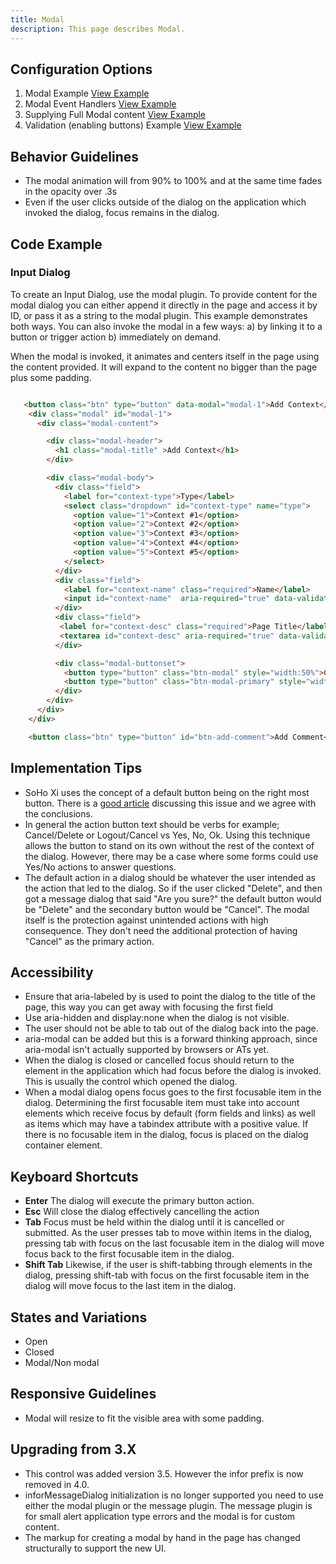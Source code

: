 ```yaml
---
title: Modal  
description: This page describes Modal.
---
```


## Configuration Options

1. Modal Example [View Example]( ../components/modal/example-index)
2. Modal Event Handlers [View Example]( ../components/modal/example-events)
3. Supplying Full Modal content [View Example]( ../components/modal/example-full-content)
4. Validation (enabling buttons) Example [View Example]( ../components/modal/example-validation)

## Behavior Guidelines

-   The modal animation will from 90% to 100% and at the same time fades in the opacity over .3s
-   Even if the user clicks outside of the dialog on the application which invoked the dialog, focus remains in the dialog.

## Code Example

### Input Dialog

To create an Input Dialog, use the modal plugin. To provide content for the modal dialog you can either append it directly in the page and access it by ID, or pass it as a string to the modal plugin. This example demonstrates both ways. You can also invoke the modal in a few ways: a) by linking it to a button or trigger action b) immediately on demand.

When the modal is invoked, it animates and centers itself in the page using the content provided. It will expand to the content no bigger than the page plus some padding.

```html

   <button class="btn" type="button" data-modal="modal-1">Add Context</button>
    <div class="modal" id="modal-1">
      <div class="modal-content">

        <div class="modal-header">
          <h1 class="modal-title" >Add Context</h1>
        </div>

        <div class="modal-body">
          <div class="field">
            <label for="context-type">Type</label>
            <select class="dropdown" id="context-type" name="type">
              <option value="1">Context #1</option>
              <option value="2">Context #2</option>
              <option value="3">Context #3</option>
              <option value="4">Context #4</option>
              <option value="5">Context #5</option>
            </select>
          </div>
          <div class="field">
            <label for="context-name" class="required">Name</label>
            <input id="context-name"  aria-required="true" data-validate="required" name="context-name" type="text">
          </div>
          <div class="field">
           <label for="context-desc" class="required">Page Title</label>
           <textarea id="context-desc" aria-required="true" data-validate="required" name="context-desc"></textarea>
          </div>

          <div class="modal-buttonset">
            <button type="button" class="btn-modal" style="width:50%">Cancel</button>
            <button type="button" class="btn-modal-primary" style="width:50%">Submit</button>
          </div>
        </div>
      </div>
    </div>

    <button class="btn" type="button" id="btn-add-comment">Add Comment</button>

```

## Implementation Tips

-   SoHo Xi uses the concept of a default button being on the right most button. There is a [good article](http://uxmovement.com/buttons/why-ok-buttons-in-di...%20) discussing this issue and we agree with the conclusions.
-   In general the action button text should be verbs for example; Cancel/Delete or Logout/Cancel vs Yes, No, Ok. Using this technique allows the button to stand on its own without the rest of the context of the dialog. However, there may be a case where some forms could use Yes/No actions to answer questions.
-   The default action in a dialog should be whatever the user intended as the action that led to the dialog. So if the user clicked "Delete", and then got a message dialog that said "Are you sure?" the default button would be "Delete" and the secondary button would be "Cancel". The modal itself is the protection against unintended actions with high consequence. They don't need the additional protection of having "Cancel" as the primary action.

## Accessibility

-   Ensure that aria-labeled by is used to point the dialog to the title of the page, this way you can get away with focusing the first field
-   Use aria-hidden and display:none when the dialog is not visible.
-   The user should not be able to tab out of the dialog back into the page.
-   aria-modal can be added but this is a forward thinking approach, since aria-modal isn't actually supported by browsers or ATs yet.
-   When the dialog is closed or cancelled focus should return to the element in the application which had focus before the dialog is invoked. This is usually the control which opened the dialog.
-   When a modal dialog opens focus goes to the first focusable item in the dialog. Determining the first focusable item must take into account elements which receive focus by default (form fields and links) as well as items which may have a tabindex attribute with a positive value. If there is no focusable item in the dialog, focus is placed on the dialog container element.

## Keyboard Shortcuts

-   **Enter** The dialog will execute the primary button action.
-   **Esc** Will close the dialog effectively cancelling the action
-   **Tab** Focus must be held within the dialog until it is cancelled or submitted. As the user presses tab to move within items in the dialog, pressing tab with focus on the last focusable item in the dialog will move focus back to the first focusable item in the dialog.
-   **Shift Tab** Likewise, if the user is shift-tabbing through elements in the dialog, pressing shift-tab with focus on the first focusable item in the dialog will move focus to the last item in the dialog.

## States and Variations

-   Open
-   Closed
-   Modal/Non modal

## Responsive Guidelines

-   Modal will resize to fit the visible area with some padding.

## Upgrading from 3.X

-   This control was added version 3.5. However the infor prefix is now removed in 4.0.
-   inforMessageDialog initialization is no longer supported you need to use either the modal plugin or the message plugin. The message plugin is for small alert application type errors and the modal is for custom content.
-   The markup for creating a modal by hand in the page has changed structurally to support the new UI.
